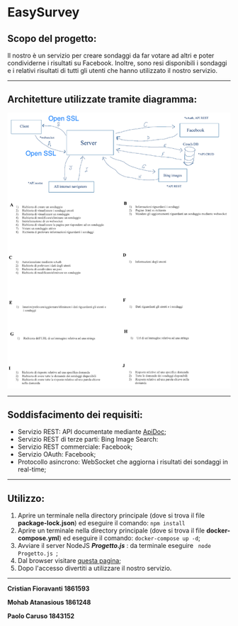 # EasySurvey

## Scopo del progetto: 

Il nostro è un servizio per creare sondaggi da far votare ad altri e poter condividerne i risultati su Facebook. Inoltre, sono resi disponibili i sondaggi e i relativi risultati di tutti gli utenti che hanno utilizzato il nostro servizio.

---

## Architetture utilizzate tramite diagramma: 
![Diagramma](SCHEMA.png)

---

## Soddisfacimento dei requisiti:

* Servizio REST: API documentate mediante [ApiDoc](https://localhost:3000/api);
* Servizio REST di terze parti: Bing Image Search:
* Servizio REST commerciale: Facebook;
* Servizio OAuth: Facebook;
* Protocollo asincrono: WebSocket che aggiorna i risultati dei sondaggi in real-time;

---

## Utilizzo:
1) Aprire un terminale nella directory principale (dove si trova il file **package-lock.json**) ed eseguire il comando: <code>npm install</code>
2) Aprire un terminale nella directory principale (dove si trova il file **docker-compose.yml**) ed eseguire il comando:
<code>docker-compose up -d</code>;
3) Avviare il server NodeJS **_Progetto.js_** : da terminale eseguire <code> node Progetto.js </code>;
4) Dal browser visitare [questa pagina](https://localhost:3000/);
5) Dopo l'accesso divertiti a utilizzare il nostro servizio.
***
**Cristian Fioravanti 1861593**

**Mohab Atanasious 1861248**

**Paolo Caruso 1843152**
